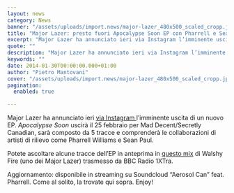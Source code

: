 ```yaml
---
layout: news
category: News
banner: "/assets/uploads/import.news/major-lazer_480x500_scaled_cropp.jpg"
title: "Major Lazer: presto fuori Apocalypse Soon EP con Pharrell e Sean Paul"
excerpt: "Major Lazer ha annunciato ieri via Instagram l’imminente uscita di un nuovo EP. Apocalypse Soon uscirà il 25 febbraio per Mad Decent/Secretly Canadian, sarà composto da 5 tracce e comprenderà le collaborazioni di artisti di rilievo come Pharrell Williams e Sean Paul. Potete ascoltare alcune tracce dell’EP in anteprima in questo mix di Walshy Fire (uno dei Major [&hellip"
quote: ""
description: "Major Lazer ha annunciato ieri via Instagram l’imminente uscita di un nuovo EP. Apocalypse Soon uscirà il 25 febbraio per Mad Decent/Secretly Canadian, sarà composto da 5 tracce e comprenderà le collaborazioni di artisti di rilievo come Pharrell Williams e Sean Paul. Potete ascoltare alcune tracce dell’EP in anteprima in questo mix di Walshy Fire (uno dei Major [&hellip"
keywords: ""
date: 2014-01-30T00:00:00.000+01:00
author: "Pietro Mantovani"
cover: "/assets/uploads/import.news/major-lazer_480x500_scaled_cropp.jpg"
pagination:
  enabled: true

---
```


[](https://hotmc.com/major-lazer-presto-fuori-apocalypse-soon-ep-con-pharrell-e-sean-paul/major-lazer%5F480x500%5Fscaled%5Fcropp/)

Major Lazer ha annunciato ieri [via Instagram ](https://instagram.com/p/jw2yG%5FHwoI "major lazer instagram")l’imminente uscita di un nuovo EP. _Apocalypse Soon_ uscirà il 25 febbraio per Mad Decent/Secretly Canadian, sarà composto da 5 tracce e comprenderà le collaborazioni di artisti di rilievo come Pharrell Williams e Sean Paul.

Potete ascoltare alcune tracce dell’EP in anteprima in [questo mix](https://soundcloud.com/majorlazer/walshy-fire-bbc-radio-1xtra "soundcloud major lazer mix") di Walshy Fire (uno dei Major Lazer) trasmesso da BBC Radio 1XTra.

Aggiornamento: disponibile in streaming su Soundcloud “Aerosol Can” feat. Pharrell. Come al solito, la trovate qui sopra. Enjoy!